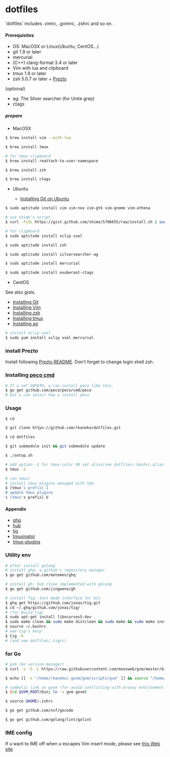 dotfiles
====================
'dotfiles' includes .vimrc, .gvimrc, .zshrc and so on.

#### Prerequisites
+ OS: MacOSX or Linux(Ubuntu, CentOS...)
+ git 1.9 or later
+ mercurial
+ (C++) clang-format 3.4 or later
+ Vim with lua and clipboard
+ tmux 1.9 or later
+ zsh 5.0.7 or later + [Prezto](https://github.com/sorin-ionescu/prezto)

(optional)
+ ag: The Silver searcher (for Unite grep)
+ ctags

##### prepare
+ MacOSX

```bash
$ brew install vim --with-lua

$ brew install tmux

# for tmux clipboard
$ brew install reattach-to-user-namespace

$ brew install zsh

$ brew install ctags
```

+ Ubuntu

  - [Installing Git on Ubuntu](https://gist.github.com/rkaneko/5703889)

```bash
$ sudo aptitude install vim vim-nox vim-gtk vim-gnome vim-athena

# use shime's script
$ curl -fsSL https://gist.github.com/shime/5706655/raw/install.sh | sudo bash -e

# for clipboard
$ sudo aptitude install xclip xsel

$ sudo aptitude install zsh

$ sudo aptitude install silversearcher-ag

$ sudo aptitude install mercurial

$ sudo aptitude install exuberant-ctags
```

+ CentOS

See also gists.
  - [Installing Git](https://gist.github.com/rkaneko/a50a076d36240611adab)
  - [Installing Vim](http://qiita.com/rkaneko/items/fbba826efa2dfc8d0905)
  - [Installing zsh](https://gist.github.com/rkaneko/d0794aec2c50f9f8a09b)
  - [Installing tmux](https://gist.github.com/rkaneko/2c5636106aced7052e65)
  - [Installing ag](https://gist.github.com/rkaneko/988c3964a3177eb69b75)

```bash
# install xclip xsel
$ sudo yum install xclip xsel mercurial
```

### install Prezto
Install following [Prezto README](https://github.com/sorin-ionescu/prezto).
Don't forget to change login shell zsh.

### Installing [peco cmd](https://github.com/peco/peco/tree/master/cmd/peco)

```bash
# If u set GOPATH, u can install peco like this.
$ go get github.com/peco/peco/cmd/peco
# but u can select how u install peco.
```

### Usage

```bash
$ cd

$ git clone https://github.com/rkaneko/dotfiles.git

$ cd dotfiles

$ git submodule init && git submodule update

$ ./setup.sh

# add option -2 for tmux-color OR set alias(see dotfiles/.bashrc.alias
$ tmux -2

# (on tmux)
# install tmux plugins managed with tpm
$ [tmux's prefix] I
# update tmux plugins
$ [tmux's prefix] U
```

#### Appendix
+ [ghq](https://github.com/motemen/ghq)
+ [hub](https://github.com/github/hub)
+ [tig](https://github.com/jonas/tig)
+ [tmuxinator](https://github.com/tmuxinator/tmuxinator)
+ [tmux-plugins](https://github.com/tmux-plugins)

### Utility env
```bash
# after install golang
# install ghp: a github's repository manager
$ go get github.com/motemen/ghq

# install gh: hub clone implemented with golang
$ go get github.com/jingweno/gh

# install Tig: text mode interface for Git
$ ghq get https://github.com/jonas/tig.git
$ cd ~/.ghq/github.com/jonas/tig/
# (for build tig)
$ sudo apt-get install libncurses5-dev
$ sudo make clean && sudo make distclean && sudo make && sudo make install
$ source ~/.bashrc
# see tig's help 
$ tig -h
# (and see dotfiles/.tigrc)
```
### for Go

```bash
# gvm (Go version manager)
$ curl -s -S -L https://raw.githubusercontent.com/moovweb/gvm/master/binscripts/gvm-installer | bash -s master $HOME/.govm

$ echo [[ -s "/home/rkaneko/.govm/gvm/scripts/gvm" ]] && source "/home/rkaneko/.govm/gvm/scripts/gvm" >>$HOME/.zshrc.local

# symbolic link as govm (for avoid conflicting with Groovy enVironment Manager)
$ (cd $GVM_ROOT/bin; ln -s gvm govm)

$ source $HOME/.zshrc

$ go get github.com/nsf/gocode

$ go get github.com/golang/lint/golint
```

### IME config
If u want to IME off when u escapes Vim insert mode, please see [this Web site](http://hotolab.net/blog/vim_ime/)
